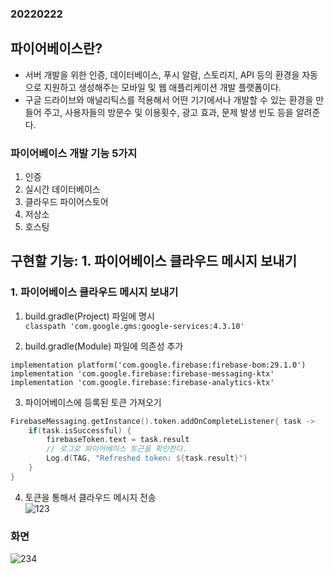 ### 20220222  

## 파이어베이스란?  
- 서버 개발을 위한 인증, 데이터베이스, 푸시 알람, 스토리지, API 등의 환경을 자동으로 지원하고 생성해주는 모바일 및 웹 애플리케이션 개발 플랫폼이다.  
- 구글 드라이브와 애널리틱스를 적용해서 어떤 기기에서나 개발할 수 있는 환경을 만들어 주고, 사용자들의 방문수 및 이용횟수, 광고 효과, 문제 발생 빈도 등을 알려준다.  

### 파이어베이스 개발 기능 5가지  
1. 인증
2. 실시간 데이터베이스
3. 클라우드 파이어스토어
4. 저상소
5. 호스팅  

## 구현할 기능: 1. 파이어베이스 클라우드 메시지 보내기  

### 1. 파이어베이스 클라우드 메시지 보내기  

1. build.gradle(Project) 파일에 명시  
```classpath 'com.google.gms:google-services:4.3.10'```  

2. build.gradle(Module) 파일에 의존성 추가  
```
implementation platform('com.google.firebase:firebase-bom:29.1.0')
implementation 'com.google.firebase:firebase-messaging-ktx'
implementation 'com.google.firebase:firebase-analytics-ktx' 
```  
3. 파이어베이스에 등록된 토큰 가져오기  
```kotlin
FirebaseMessaging.getInstance().token.addOnCompleteListener{ task ->
    if(task.isSuccessful) {
        firebaseToken.text = task.result
        // 로그로 파이어베이스 토근을 확인한다.
        Log.d(TAG, "Refreshed token: ${task.result}")
    }
}
```  

4. 토큰을 통해서 클라우드 메시지 전송  
![123](https://user-images.githubusercontent.com/59447235/155152706-51292850-f672-47e2-835f-b014f4df7dfb.png)  

### 화면  
![234](https://user-images.githubusercontent.com/59447235/155152709-d5752cd3-9dbb-4cd9-994f-9c74df78b3e6.jpg)


